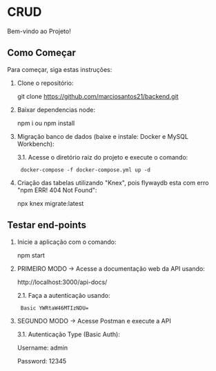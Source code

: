 
# CRUD

Bem-vindo ao Projeto!


## Como Começar
Para começar, siga estas instruções:

1. Clone o repositório:
   
   git clone https://github.com/marciosantos21/backend.git

3. Baixar dependencias node:
   
   npm i ou npm install

5. Migração banco de dados (baixe e instale: Docker e MySQL Workbench):
   
    3.1. Acesse o diretório raiz do projeto e execute o comando:
   
        docker-compose -f docker-compose.yml up -d

7. Criação das tabelas utilizando "Knex", pois flywaydb esta com erro "npm ERR! 404 Not Found":
   
    npx knex migrate:latest


## Testar end-points

1. Inicie a aplicação com o comando:
   
    npm start

2. PRIMEIRO MODO -> Acesse a documentação web da API usando:
   
    http://localhost:3000/api-docs/

    2.1. Faça a autenticação usando:
   
        Basic YWRtaW46MTIzNDU=

3. SEGUNDO MODO -> Acesse Postman e execute a API
   
    3.1. Autenticação Type (Basic Auth):
   
    Username: admin
   
    Password: 12345
